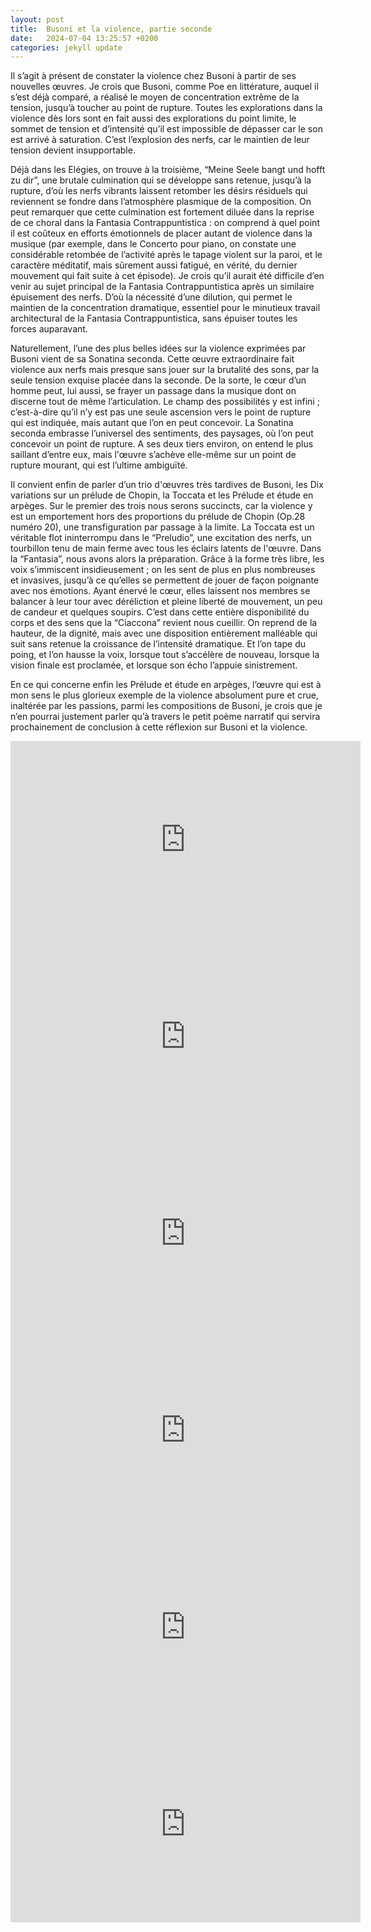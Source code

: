 ```yaml
---
layout: post
title:  Busoni et la violence, partie seconde
date:   2024-07-04 13:25:57 +0200
categories: jekyll update
---
```

Il s’agit à présent de constater la violence chez Busoni à partir de ses nouvelles œuvres. Je crois que Busoni, comme Poe en littérature, auquel il s’est déjà comparé, a réalisé le moyen de concentration extrême de la tension, jusqu’à toucher au point de rupture. Toutes les explorations dans la violence dès lors sont en fait aussi des explorations du point limite, le sommet de tension et d’intensité qu’il est impossible de dépasser car le son est arrivé à saturation. C’est l’explosion des nerfs, car le maintien de leur tension devient insupportable.

Déjà dans les Elégies, on trouve à la troisième, “Meine Seele bangt und hofft zu dir”, une brutale culmination qui se développe sans retenue, jusqu’à la rupture, d’où les nerfs vibrants laissent retomber les désirs résiduels qui reviennent se fondre dans l’atmosphère plasmique de la composition. On peut remarquer que cette culmination est fortement diluée dans la reprise de ce choral dans la Fantasia Contrappuntistica : on comprend à quel point il est coûteux en efforts émotionnels de placer autant de violence dans la musique (par exemple, dans le Concerto pour piano, on constate une considérable retombée de l’activité après le tapage violent sur la paroi, et le caractère méditatif, mais sûrement aussi fatigué, en vérité, du dernier mouvement qui fait suite à cet épisode). Je crois qu’il aurait été difficile d’en venir au sujet principal de la Fantasia Contrappuntistica après un similaire épuisement des nerfs. D’où la nécessité d’une dilution, qui permet le maintien de la concentration dramatique, essentiel pour le minutieux travail architectural de la Fantasia Contrappuntistica, sans épuiser toutes les forces auparavant.

Naturellement, l’une des plus belles idées sur la violence exprimées par Busoni vient de sa Sonatina seconda. Cette œuvre extraordinaire fait violence aux nerfs mais presque sans jouer sur la brutalité des sons, par la seule tension exquise placée dans la seconde. De la sorte, le cœur d’un homme peut, lui aussi, se frayer un passage dans la musique dont on discerne tout de même l’articulation. Le champ des possibilités y est infini ; c’est-à-dire qu’il n’y est pas une seule ascension vers le point de rupture qui est indiquée, mais autant que l’on en peut concevoir. La Sonatina seconda embrasse l’universel des sentiments, des paysages, où l’on peut concevoir un point de rupture. A ses deux tiers environ, on entend le plus saillant d’entre eux, mais l'œuvre s’achève elle-même sur un point de rupture mourant, qui est l’ultime ambiguïté.

Il convient enfin de parler d’un trio d'œuvres très tardives de Busoni, les Dix variations sur un prélude de Chopin, la Toccata et les Prélude et étude en arpèges. Sur le premier des trois nous serons succincts, car la violence y est un emportement hors des proportions du prélude de Chopin (Op.28 numéro 20), une transfiguration par passage à la limite.
La Toccata est un véritable flot ininterrompu dans le “Preludio”, une excitation des nerfs, un tourbillon tenu de main ferme avec tous les éclairs latents de l'œuvre. Dans la “Fantasia”, nous avons alors la préparation. Grâce à la forme très libre, les voix s’immiscent insidieusement ; on les sent de plus en plus nombreuses et invasives, jusqu’à ce qu’elles se permettent de jouer de façon poignante avec nos émotions. Ayant énervé le cœur, elles laissent nos membres se balancer à leur tour avec déréliction et pleine liberté de mouvement, un peu de candeur et quelques soupirs. C’est dans cette entière disponibilité du corps et des sens que la “Ciaccona” revient nous cueillir. On reprend de la hauteur, de la dignité, mais avec une disposition entièrement malléable qui suit sans retenue la croissance de l’intensité dramatique. Et l’on tape du poing, et l’on hausse la voix, lorsque tout s’accélère de nouveau, lorsque la vision finale est proclamée, et lorsque son écho l’appuie sinistrement.

En ce qui concerne enfin les Prélude et étude en arpèges, l’œuvre qui est à mon sens le plus glorieux exemple de la violence absolument pure et crue, inaltérée par les passions, parmi les compositions de Busoni, je crois que je n’en pourrai justement parler qu’à travers le petit poème narratif qui servira prochainement de conclusion à cette réflexion sur Busoni et la violence.

<iframe width="560" height="315" src="https://www.youtube.com/embed/viP7Qca1bLo?si=mIroSBPr9ofQvOVK" title="YouTube video player" frameborder="0" allow="accelerometer; autoplay; clipboard-write; encrypted-media; gyroscope; picture-in-picture; web-share" referrerpolicy="strict-origin-when-cross-origin" allowfullscreen></iframe>

<iframe width="560" height="315" src="https://www.youtube.com/embed/fJemjesBMVE?si=ibCk93CIwx4C1Go_" title="YouTube video player" frameborder="0" allow="accelerometer; autoplay; clipboard-write; encrypted-media; gyroscope; picture-in-picture; web-share" referrerpolicy="strict-origin-when-cross-origin" allowfullscreen></iframe>

<iframe width="560" height="315" src="https://www.youtube.com/embed/QzwhW81dIow?si=A1E_tcldbXoqz8HJ" title="YouTube video player" frameborder="0" allow="accelerometer; autoplay; clipboard-write; encrypted-media; gyroscope; picture-in-picture; web-share" referrerpolicy="strict-origin-when-cross-origin" allowfullscreen></iframe>

<iframe width="560" height="315" src="https://www.youtube.com/embed/yTDC54zpWiM?si=XToaQ9a81dhT3Tvy" title="YouTube video player" frameborder="0" allow="accelerometer; autoplay; clipboard-write; encrypted-media; gyroscope; picture-in-picture; web-share" referrerpolicy="strict-origin-when-cross-origin" allowfullscreen></iframe>

<iframe width="560" height="315" src="https://www.youtube.com/embed/ofcji3hHQKY?si=h3ADiC6gcUHn0LTp" title="YouTube video player" frameborder="0" allow="accelerometer; autoplay; clipboard-write; encrypted-media; gyroscope; picture-in-picture; web-share" referrerpolicy="strict-origin-when-cross-origin" allowfullscreen></iframe>

<iframe width="560" height="315" src="https://www.youtube.com/embed/X4WDrR8isw0?si=syvGGNt3uLafYIA1" title="YouTube video player" frameborder="0" allow="accelerometer; autoplay; clipboard-write; encrypted-media; gyroscope; picture-in-picture; web-share" referrerpolicy="strict-origin-when-cross-origin" allowfullscreen></iframe>
